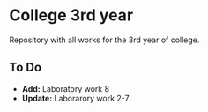 # College 3rd year

Repository with all works for the 3rd year of college.

## To Do

- **Add:** Laboratory work 8
- **Update:** Laborarory work 2-7
